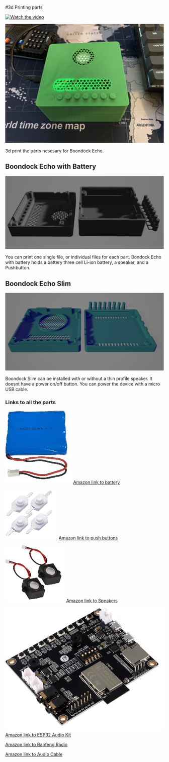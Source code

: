 #3d Printing parts

[![Watch the video](https://i.imgur.com/vKb2F1B.png)](https://youtu.be/K9tplKsggrA)

![Boondock with battery](/3d.print/BoondockEcho.jpg)

3d print the parts nesesary for Boondock Echo. 


## Boondock Echo with Battery

![Boondock with battery](/3d.print/All_Parts_V1.png)

You can print one single file, or individual files for each part. Bondock Echo with battery holds a battery three cell Li-ion battery, a speaker, and a Pushbutton.



## Boondock Echo Slim


![Boondock with battery](/3d.print/All_Parts_Slim.png)

Boondock Slim can be installed with or without a thin profile speaker. It doesnt have a power on/off button. You can power the device with a micro USB cable.



### Links to all the parts

![Battery](/3d.print/Battery.jpg)
[Amazon link to battery](https://a.co/d/b0EKAVF)

![Pushbuttons](/3d.print/PushButton.jpg)
[Amazon link to push buttons](https://a.co/d/g9sqHGD)
 
![Speaker](/3d.print/Speaker.jpg)
[Amazon link to Speakers](https://a.co/d/degUwFO)

![ESP32](/3d.print/ESP32AudioKit.jpg)
[Amazon link to ESP32 Audio Kit](https://a.co/d/4O83x4C)

[Amazon link to Baofeng Radio](https://a.co/d/3xN6RiG)

[Amazon link to Audio Cable](https://a.co/d/8nfM7wO)

